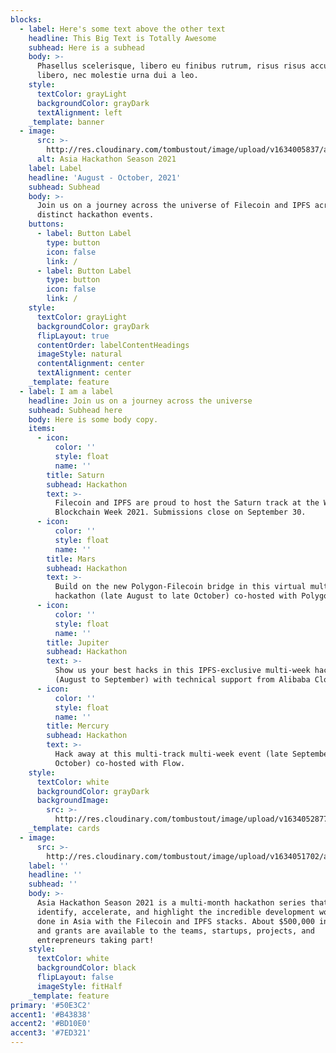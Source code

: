```yaml
---
blocks:
  - label: Here's some text above the other text
    headline: This Big Text is Totally Awesome
    subhead: Here is a subhead
    body: >-
      Phasellus scelerisque, libero eu finibus rutrum, risus risus accumsan
      libero, nec molestie urna dui a leo.
    style:
      textColor: grayLight
      backgroundColor: grayDark
      textAlignment: left
    _template: banner
  - image:
      src: >-
        http://res.cloudinary.com/tombustout/image/upload/v1634005837/asia-hackathon-hero_isb8ak.png
      alt: Asia Hackathon Season 2021
    label: Label
    headline: 'August - October, 2021'
    subhead: Subhead
    body: >-
      Join us on a journey across the universe of Filecoin and IPFS across four
      distinct hackathon events.
    buttons:
      - label: Button Label
        type: button
        icon: false
        link: /
      - label: Button Label
        type: button
        icon: false
        link: /
    style:
      textColor: grayLight
      backgroundColor: grayDark
      flipLayout: true
      contentOrder: labelContentHeadings
      imageStyle: natural
      contentAlignment: center
      textAlignment: center
    _template: feature
  - label: I am a label
    headline: Join us on a journey across the universe
    subhead: Subhead here
    body: Here is some body copy.
    items:
      - icon:
          color: ''
          style: float
          name: ''
        title: Saturn
        subhead: Hackathon
        text: >-
          Filecoin and IPFS are proud to host the Saturn track at the Wanxiang
          Blockchain Week 2021. Submissions close on September 30.
      - icon:
          color: ''
          style: float
          name: ''
        title: Mars
        subhead: Hackathon
        text: >-
          Build on the new Polygon-Filecoin bridge in this virtual multi-week
          hackathon (late August to late October) co-hosted with Polygon.
      - icon:
          color: ''
          style: float
          name: ''
        title: Jupiter
        subhead: Hackathon
        text: >-
          Show us your best hacks in this IPFS-exclusive multi-week hackathon
          (August to September) with technical support from Alibaba Cloud.
      - icon:
          color: ''
          style: float
          name: ''
        title: Mercury
        subhead: Hackathon
        text: >-
          Hack away at this multi-track multi-week event (late September to late
          October) co-hosted with Flow.
    style:
      textColor: white
      backgroundColor: grayDark
      backgroundImage:
        src: >-
          http://res.cloudinary.com/tombustout/image/upload/v1634052877/space_bg_i9grrg.png
    _template: cards
  - image:
      src: >-
        http://res.cloudinary.com/tombustout/image/upload/v1634051702/astronaut_adbtov.png
    label: ''
    headline: ''
    subhead: ''
    body: >-
      Asia Hackathon Season 2021 is a multi-month hackathon series that will
      identify, accelerate, and highlight the incredible development work being
      done in Asia with the Filecoin and IPFS stacks. About $500,000 in prizes
      and grants are available to the teams, startups, projects, and
      entrepreneurs taking part!
    style:
      textColor: white
      backgroundColor: black
      flipLayout: false
      imageStyle: fitHalf
    _template: feature
primary: '#50E3C2'
accent1: '#B43838'
accent2: '#BD10E0'
accent3: '#7ED321'
---
```


